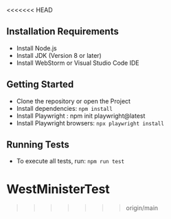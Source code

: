<<<<<<< HEAD
## Installation Requirements

- Install Node.js 
- Install JDK (Version 8 or later)
- Install WebStorm or Visual Studio Code IDE

## Getting Started

- Clone the repository or open the Project 
- Install dependencies: `npm install`
- Install Playwright : npm init playwright@latest
- Install Playwright browsers: `npx playwright install`

## Running Tests

- To execute all tests, run: `npm run test`

# WestMinisterTest
>>>>>>> origin/main
